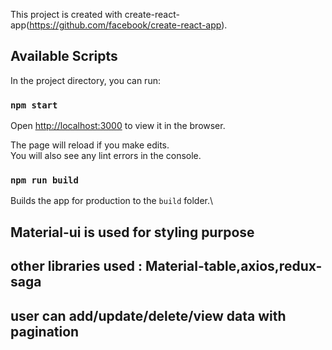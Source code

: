 This project is created with create-react-app(https://github.com/facebook/create-react-app).

## Available Scripts

In the project directory, you can run:

### `npm start`
Open [http://localhost:3000](http://localhost:3000) to view it in the browser.

The page will reload if you make edits.\
You will also see any lint errors in the console.

### `npm run build`

Builds the app for production to the `build` folder.\

## Material-ui is used for styling purpose
## other libraries used : Material-table,axios,redux-saga

## user can add/update/delete/view data with pagination